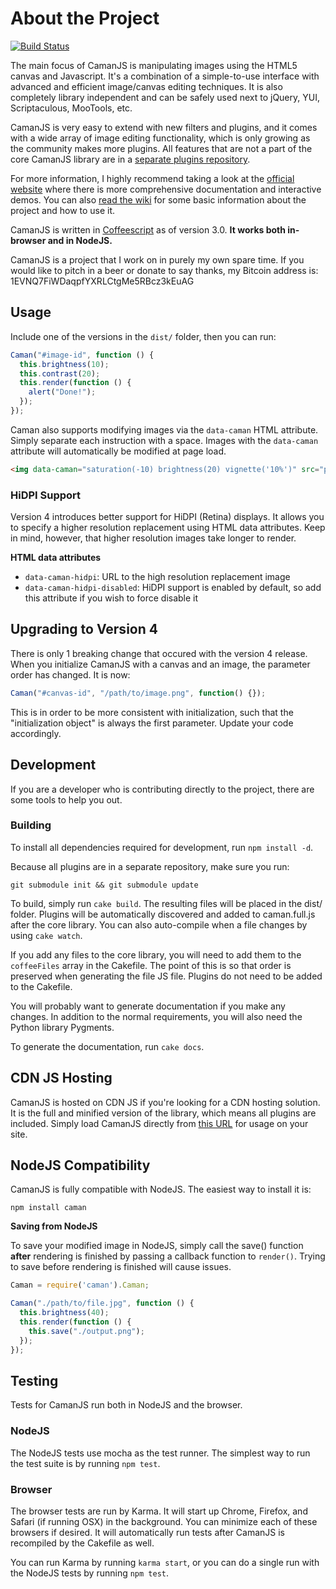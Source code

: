 # About the Project

[![Build Status](https://api.travis-ci.org/ckfinder/CamanJS.png)](https://travis-ci.org/ckfinder/CamanJS)

The main focus of CamanJS is manipulating images using the HTML5 canvas and Javascript. It's a combination of a simple-to-use interface with advanced and efficient image/canvas editing techniques. It is also completely library independent and can be safely used next to jQuery, YUI, Scriptaculous, MooTools, etc.

CamanJS is very easy to extend with new filters and plugins, and it comes with a wide array of image editing functionality, which is only growing as the community makes more plugins. All features that are not a part of the core CamanJS library are in a [separate plugins repository](https://github.com/meltingice/CamanJS-Plugins).

For more information, I highly recommend taking a look at the [official website](http://camanjs.com) where there is more comprehensive documentation and interactive demos. You can also [read the wiki](https://github.com/meltingice/CamanJS/wiki) for some basic information about the project and how to use it.

CamanJS is written in [Coffeescript](http://coffeescript.org) as of version 3.0. **It works both in-browser and in NodeJS.**

CamanJS is a project that I work on in purely my own spare time. If you would like to pitch in a beer or donate to say thanks, my Bitcoin address is: 1EVNQ7FiWDaqpfYXRLCtgMe5RBcz3kEuAG

## Usage

Include one of the versions in the `dist/` folder, then you can run:

```js
Caman("#image-id", function () {
  this.brightness(10);
  this.contrast(20);
  this.render(function () {
    alert("Done!");
  });
});
```

Caman also supports modifying images via the `data-caman` HTML attribute. Simply separate each instruction with a space. Images with the `data-caman` attribute will automatically be modified at page load.

```html
<img data-caman="saturation(-10) brightness(20) vignette('10%')" src="path/to/image.jpg">
```

### HiDPI Support

Version 4 introduces better support for HiDPI (Retina) displays. It allows you to specify a higher resolution replacement using HTML data attributes. Keep in mind, however, that higher resolution images take longer to render.

**HTML data attributes**

* `data-caman-hidpi`: URL to the high resolution replacement image
* `data-caman-hidpi-disabled`: HiDPI support is enabled by default, so add this attribute if you wish to force disable it

## Upgrading to Version 4

There is only 1 breaking change that occured with the version 4 release. When you initialize CamanJS with a canvas and an image, the parameter order has changed. It is now:

``` javascript
Caman("#canvas-id", "/path/to/image.png", function() {});
```

This is in order to be more consistent with initialization, such that the "initialization object" is always the first parameter. Update your code accordingly.

## Development

If you are a developer who is contributing directly to the project, there are some tools to help you out.

### Building

To install all dependencies required for development, run `npm install -d`.

Because all plugins are in a separate repository, make sure you run:

```
git submodule init && git submodule update
```

To build, simply run `cake build`. The resulting files will be placed in the dist/ folder. Plugins will be automatically discovered and added to caman.full.js after the core library. You can also auto-compile when a file changes by using `cake watch`.

If you add any files to the core library, you will need to add them to the `coffeeFiles` array in the Cakefile. The point of this is so that order is preserved when generating the file JS file. Plugins do not need to be added to the Cakefile.

You will probably want to generate documentation if you make any changes. In addition to the normal requirements, you will also need the Python library Pygments.

To generate the documentation, run `cake docs`.

## CDN JS Hosting

CamanJS is hosted on CDN JS if you're looking for a CDN hosting solution. It is the full and minified version of the library, which means all plugins are included. Simply load CamanJS directly from [this URL](http://cdnjs.cloudflare.com/ajax/libs/camanjs/3.3.0/caman.full.min.js) for usage on your site.

## NodeJS Compatibility

CamanJS is fully compatible with NodeJS. The easiest way to install it is:

```
npm install caman
```

**Saving from NodeJS**

To save your modified image in NodeJS, simply call the save() function **after** rendering is finished by passing a callback function to `render()`. Trying to save before rendering is finished will cause issues.

``` javascript
Caman = require('caman').Caman;

Caman("./path/to/file.jpg", function () {
  this.brightness(40);
  this.render(function () {
    this.save("./output.png");
  });
});
```

## Testing

Tests for CamanJS run both in NodeJS and the browser.

### NodeJS

The NodeJS tests use mocha as the test runner. The simplest way to run the test suite is by running `npm test`.

### Browser

The browser tests are run by Karma. It will start up Chrome, Firefox, and Safari (if running OSX) in the background. You can minimize each of these browsers if desired. It will automatically run tests after CamanJS is recompiled by the Cakefile as well.

You can run Karma by running `karma start`, or you can do a single run with the NodeJS tests by running `npm test`.

